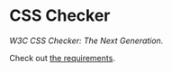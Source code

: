 # CSS Checker

*W3C CSS Checker: The Next Generation.*

Check out [the requirements](requirements.md).
